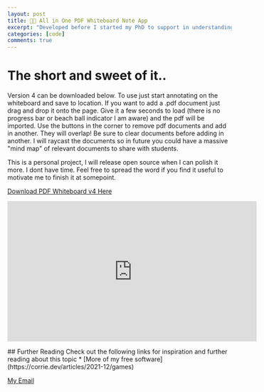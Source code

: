 ```yaml
---
layout: post
title: 👨‍💻 All in One PDF Whiteboard Note App
excerpt: "Developed before I started my PhD to support in understanding research topics from no knowledge to eventually having something comprehensible on paper. Haven't updated it since 2021 but used it every week. The format projects are saved to will be supported in future releases. I will discuss this here. "
categories: [code]
comments: true
---
```


# The short and sweet of it..
Version 4 can be downloaded below. To use just start annotating on the whiteboard and save to location. If you want to add a .pdf document just drag and drop it onto the page. Give it a few seconds to load (there is no progress bar or beach ball indicator I am aware) and the pdf will be imported. Use the buttons in the corner to remove pdf documents and add in another. They will overlap! Be sure to clear documents before adding in another. I will raycast the documents so in future you could have a massive "mind map" of relevant documents to share with students. 

This is a personal project, I will release open source when I can polish it more. I dont have time. Feel free to spread the word if you find it useful to motivate me to finish it at somepoint.

<div markdown="0"><a href="{{ site.url }}/releases/PDF_Whiteboard_v4" class="btn btn-success">Download PDF Whiteboard v4 Here</a></div>

<p style="text-align:center;">
<iframe width="560" height="315" src="https://www.youtube.com/embed/tGRqaxVygio" frameborder="0" allow="accelerometer; autoplay; clipboard-write; encrypted-media; gyroscope; picture-in-picture" allowfullscreen></iframe>
</p>
## Further Reading
Check out the following links for inspiration and further reading about this topic
* [More of my free software](https://corrie.dev/articles/2021-12/games)



<a href="#" id="emailclick" onclick="replace_email()">My Email</a>

<!-- SCRIPTS HERE -->
<script>
var email;

function add_mailto() {
  const elem = document.getElementById("emailclick");
  elem.href = `mailto:${email}`;
}

function replace_email() {
  // spam prevention
  const domain = "cjgstudio.com";
  const name = [16, 28, 1, 1, 26, 22];
  const xor_with = 115;
  let constructed = "";
  name.forEach(function(i) {
    constructed += String.fromCharCode(i ^ xor_with);
  })
  email = `${constructed}@${domain}`;
  const elem = document.getElementById("emailclick");
  elem.text = email;

  window.setTimeout(add_mailto, 100);
}
</script>